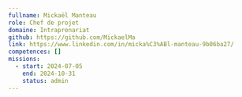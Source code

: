```yaml
---
fullname: Mickaël Manteau
role: Chef de projet
domaine: Intraprenariat
github: https://github.com/MickaelMa
link: https://www.linkedin.com/in/micka%C3%ABl-manteau-9b06ba27/
competences: []
missions:
  - start: 2024-07-05
    end: 2024-10-31
    status: admin
---
```

